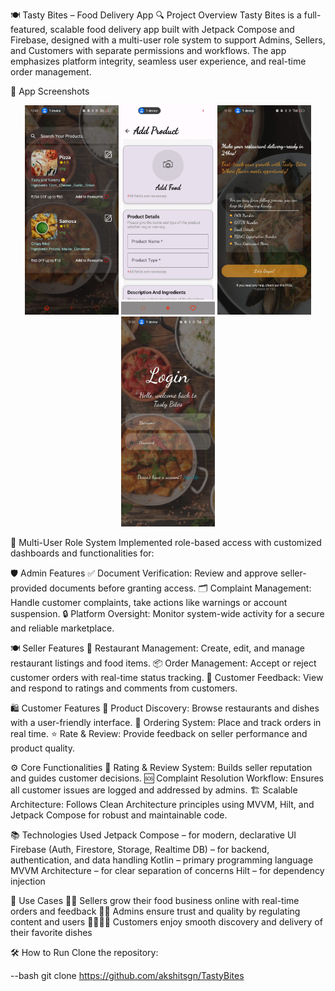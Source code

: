 🍽️ Tasty Bites – Food Delivery App
🔍 Project Overview
Tasty Bites is a full-featured, scalable food delivery app built with Jetpack Compose and Firebase, designed with a multi-user role system to support Admins, Sellers, and Customers with separate permissions and workflows. The app emphasizes platform integrity, seamless user experience, and real-time order management.

📱 App Screenshots
<p align="center">
  <img src="https://github.com/akshitsgn/TastyBites/blob/main/ea919629-caae-441a-8f5a-28a95926322a.jpg" alt="img1" width="150"/>
  <img src="https://github.com/akshitsgn/TastyBites/blob/main/8e165057-92ba-43bf-82cf-cc06ca25398f.jpg" alt="img2" width="150"/>
  <img src="https://github.com/akshitsgn/TastyBites/blob/main/042ead9e-ddb5-4f30-a12f-4d960e5a4691.jpg" alt="img3" width="150"/>
   <img src="https://github.com/akshitsgn/TastyBites/blob/main/2980695b-e58f-4191-b48d-bf23afa95ea8.jpg" alt="img3" width="150"/>
</p>

👥 Multi-User Role System
Implemented role-based access with customized dashboards and functionalities for:

🛡️ Admin Features
✅ Document Verification: Review and approve seller-provided documents before granting access.
🗂️ Complaint Management: Handle customer complaints, take actions like warnings or account suspension.
🔒 Platform Oversight: Monitor system-wide activity for a secure and reliable marketplace.

🍽️ Seller Features
🏪 Restaurant Management: Create, edit, and manage restaurant listings and food items.
📦 Order Management: Accept or reject customer orders with real-time status tracking.
💬 Customer Feedback: View and respond to ratings and comments from customers.

🛍️ Customer Features
🔎 Product Discovery: Browse restaurants and dishes with a user-friendly interface.
🛒 Ordering System: Place and track orders in real time.
⭐ Rate & Review: Provide feedback on seller performance and product quality.

⚙️ Core Functionalities
🌟 Rating & Review System: Builds seller reputation and guides customer decisions.
🆘 Complaint Resolution Workflow: Ensures all customer issues are logged and addressed by admins.
🏗️ Scalable Architecture: Follows Clean Architecture principles using MVVM, Hilt, and Jetpack Compose for robust and maintainable code.

📚 Technologies Used
Jetpack Compose – for modern, declarative UI
Firebase (Auth, Firestore, Storage, Realtime DB) – for backend, authentication, and data handling
Kotlin – primary programming language
MVVM Architecture – for clear separation of concerns
Hilt – for dependency injection

💼 Use Cases
👨‍🍳 Sellers grow their food business online with real-time orders and feedback
👩‍💼 Admins ensure trust and quality by regulating content and users
👨‍👩‍👧‍👦 Customers enjoy smooth discovery and delivery of their favorite dishes

🛠️ How to Run
Clone the repository:

--bash
git clone https://github.com/akshitsgn/TastyBites
